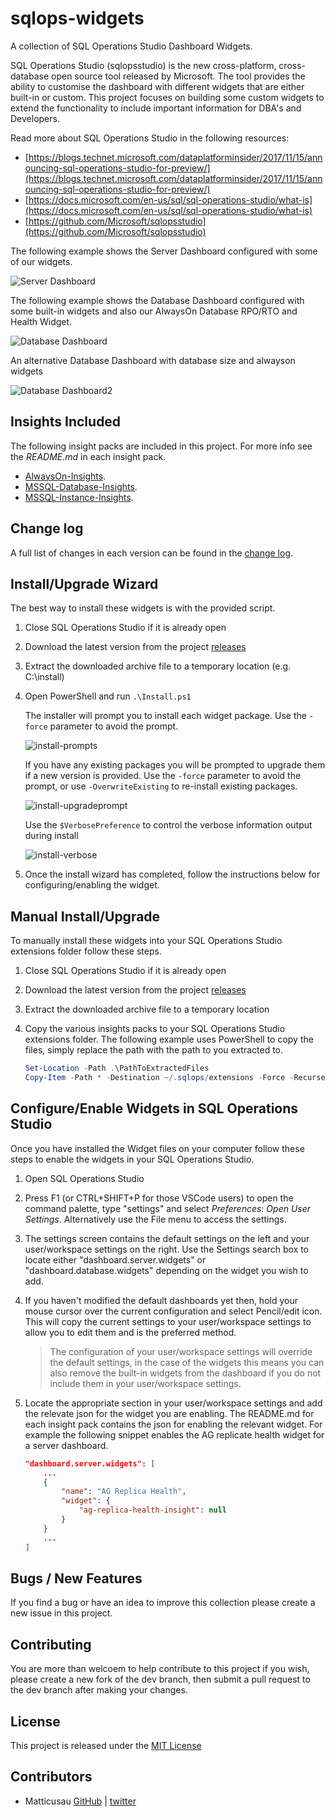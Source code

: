 # sqlops-widgets

A collection of SQL Operations Studio Dashboard Widgets.

SQL Operations Studio (sqlopsstudio) is the new cross-platform, cross-database open source tool released by Microsoft. The tool provides the ability to customise the dashboard with different widgets that are either built-in or custom. This project focuses on building some custom widgets to extend the functionality to include important information for DBA's and Developers.

Read more about SQL Operations Studio in the following resources:

- [https://blogs.technet.microsoft.com/dataplatforminsider/2017/11/15/announcing-sql-operations-studio-for-preview/](https://blogs.technet.microsoft.com/dataplatforminsider/2017/11/15/announcing-sql-operations-studio-for-preview/)
- [https://docs.microsoft.com/en-us/sql/sql-operations-studio/what-is](https://docs.microsoft.com/en-us/sql/sql-operations-studio/what-is)
- [https://github.com/Microsoft/sqlopsstudio](https://github.com/Microsoft/sqlopsstudio)

The following example shows the Server Dashboard configured with some of our widgets.

![Server Dashboard](docs/images/server-dashboard.png)

The following example shows the Database Dashboard configured with some built-in widgets and also our AlwaysOn Database RPO/RTO and Health Widget.

![Database Dashboard](docs/images/database-dashboard.png)

An alternative Database Dashboard with database size and alwayson widgets

![Database Dashboard2](docs/images/database-dashboard2.png)

## Insights Included

The following insight packs are included in this project. For more info see the _README.md_ in each insight pack.

* [AlwaysOn-Insights](alwayson-insights/README.md).
* [MSSQL-Database-Insights](mssql-database-insights/README.md).
* [MSSQL-Instance-Insights](mssql-instance-insights/README.md).

## Change log

A full list of changes in each version can be found in the [change log](CHANGELOG.md).

## Install/Upgrade Wizard

The best way to install these widgets is with the provided script. 

1. Close SQL Operations Studio if it is already open

1. Download the latest version from the project [releases](https://github.com/Matticusau/sqlops-widgets/releases)

1. Extract the downloaded archive file to a temporary location (e.g. C:\install)

1. Open PowerShell and run `.\Install.ps1`

    The installer will prompt you to install each widget package. Use the `-force` parameter to avoid the prompt.

    ![install-prompts](docs/images/install-prompts.png)

    If you have any existing packages you will be prompted to upgrade them if a new version is provided. Use the `-force` parameter to avoid the prompt, or use `-OverwriteExisting` to re-install existing packages.

    ![install-upgradeprompt](docs/images/install-upgradeprompt.png)

    Use the `$VerbosePreference` to control the verbose information output during install

    ![install-verbose](docs/images/install-verbose.png)

1. Once the install wizard has completed, follow the instructions below for configuring/enabling the widget.

## Manual Install/Upgrade

To manually install these widgets into your SQL Operations Studio extensions folder follow these steps.

1. Close SQL Operations Studio if it is already open

1. Download the latest version from the project [releases](https://github.com/Matticusau/sqlops-widgets/releases)

1. Extract the downloaded archive file to a temporary location

1. Copy the various insights packs to your SQL Operations Studio extensions folder. The following example uses PowerShell to copy the files, simply replace the path with the path to you extracted to.

    ```PowerShell
    Set-Location -Path .\PathToExtractedFiles
    Copy-Item -Path * -Destination ~/.sqlops/extensions -Force -Recurse
    ```

## Configure/Enable Widgets in SQL Operations Studio

Once you have installed the Widget files on your computer follow these steps to enable the widgets in your SQL Operations Studio.

1. Open SQL Operations Studio

1. Press F1 (or CTRL+SHIFT+P for those VSCode users) to open the command palette, type "settings" and select *Preferences: Open User Settings*. Alternatively use the File menu to access the settings.

1. The settings screen contains the default settings on the left and your user/workspace settings on the right. Use the Settings search box to locate either "dashboard.server.widgets" or "dashboard.database.widgets" depending on the widget you wish to add.

1. If you haven't modified the default dashboards yet then, hold your mouse cursor over the current configuration and select Pencil/edit icon. This will copy the current settings to your user/workspace settings to allow you to edit them and is the preferred method.

    > The configuration of your user/workspace settings will override the default settings, in the case of the widgets this means you can also remove the built-in widgets from the dashboard if you do not include them in your user/workspace settings.

1. Locate the appropriate section in your user/workspace settings and add the relevate json for the widget you are enabling. The README.md for each insight pack contains the json for enabling the relevant widget. For example the following snippet enables the AG replicate health widget for a server dashboard.

    ```json
    "dashboard.server.widgets": [
        ...
        {
            "name": "AG Replica Health",
            "widget": {
                "ag-replica-health-insight": null
            }
        }
        ...
    ]
    ```

## Bugs / New Features

If you find a bug or have an idea to improve this collection please create a new issue in this project.

## Contributing

You are more than welcoem to help contribute to this project if you wish, please create a new fork of the dev branch, then submit a pull request to the dev branch after making your changes.

## License

This project is released under the [MIT License](https://github.com/Matticusau/sqlops-widgets/blob/master/LICENSE)

## Contributors

* Matticusau [GitHub](https://github.com/Matticusau) | [twitter](https://twitter.com/matticusau)